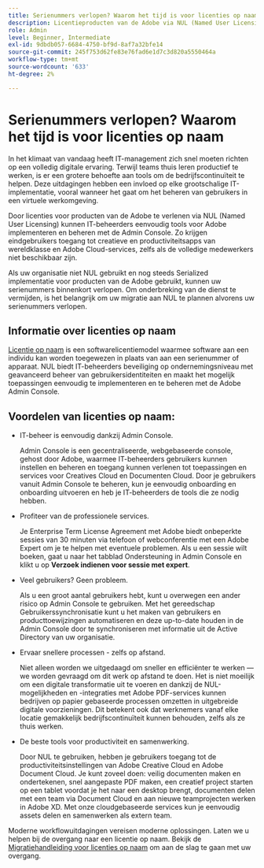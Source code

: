 ```yaml
---
title: Serienummers verlopen? Waarom het tijd is voor licenties op naam
description: Licentieproducten van de Adobe via NUL (Named User Licensing) stellen IT-beheerders in staat eenvoudig Adobe-tools te implementeren en te beheren met behulp van de Admin Console en geven eindgebruikers toegang tot creatieve en productiviteitsapps van wereldklasse en Adobe Cloud-services, zelfs als het volledige personeelsbestand extern is
role: Admin
level: Beginner, Intermediate
exl-id: 9dbdb057-6684-4750-bf9d-8af7a32bfe14
source-git-commit: 245f753d62fe83e76fad6e1d7c3d820a5550464a
workflow-type: tm+mt
source-wordcount: '633'
ht-degree: 2%

---
```


# Serienummers verlopen? Waarom het tijd is voor licenties op naam

In het klimaat van vandaag heeft IT-management zich snel moeten richten op een volledig digitale ervaring. Terwijl teams thuis leren productief te werken, is er een grotere behoefte aan tools om de bedrijfscontinuïteit te helpen. Deze uitdagingen hebben een invloed op elke grootschalige IT-implementatie, vooral wanneer het gaat om het beheren van gebruikers in een virtuele werkomgeving.

Door licenties voor producten van de Adobe te verlenen via NUL (Named User Licensing) kunnen IT-beheerders eenvoudig tools voor Adobe implementeren en beheren met de Admin Console. Zo krijgen eindgebruikers toegang tot creatieve en productiviteitsapps van wereldklasse en Adobe Cloud-services, zelfs als de volledige medewerkers niet beschikbaar zijn.

Als uw organisatie niet NUL gebruikt en nog steeds Serialized implementatie voor producten van de Adobe gebruikt, kunnen uw serienummers binnenkort verlopen. Om onderbreking van de dienst te vermijden, is het belangrijk om uw migratie aan NUL te plannen alvorens uw serienummers verlopen.

## Informatie over licenties op naam

[Licentie op naam](https://helpx.adobe.com/enterprise/using/licensing.html) is een softwarelicentiemodel waarmee software aan een individu kan worden toegewezen in plaats van aan een serienummer of apparaat. NUL biedt IT-beheerders beveiliging op ondernemingsniveau met geavanceerd beheer van gebruikersidentiteiten en maakt het mogelijk toepassingen eenvoudig te implementeren en te beheren met de Adobe Admin Console.

## Voordelen van licenties op naam:

* IT-beheer is eenvoudig dankzij Admin Console.

  Admin Console is een gecentraliseerde, webgebaseerde console, gehost door Adobe, waarmee IT-beheerders gebruikers kunnen instellen en beheren en toegang kunnen verlenen tot toepassingen en services voor Creatives Cloud en Documenten Cloud. Door je gebruikers vanuit Admin Console te beheren, kun je eenvoudig onboarding en onboarding uitvoeren en heb je IT-beheerders de tools die ze nodig hebben.

* Profiteer van de professionele services.

  Je Enterprise Term License Agreement met Adobe biedt onbeperkte sessies van 30 minuten via telefoon of webconferentie met een Adobe Expert om je te helpen met eventuele problemen. Als u een sessie wilt boeken, gaat u naar het tabblad Ondersteuning in Admin Console en klikt u op **Verzoek indienen voor sessie met expert**.

* Veel gebruikers? Geen probleem.

  Als u een groot aantal gebruikers hebt, kunt u overwegen een ander risico op Admin Console te gebruiken. Met het gereedschap Gebruikerssynchronisatie kunt u het maken van gebruikers en producttoewijzingen automatiseren en deze up-to-date houden in de Admin Console door te synchroniseren met informatie uit de Active Directory van uw organisatie.

* Ervaar snellere processen - zelfs op afstand.

  Niet alleen worden we uitgedaagd om sneller en efficiënter te werken — we worden gevraagd om dit werk op afstand te doen. Het is niet moeilijk om een digitale transformatie uit te voeren en dankzij de NUL-mogelijkheden en -integraties met Adobe PDF-services kunnen bedrijven op papier gebaseerde processen omzetten in uitgebreide digitale voorzieningen. Dit betekent ook dat werknemers vanaf elke locatie gemakkelijk bedrijfscontinuïteit kunnen behouden, zelfs als ze thuis werken.

* De beste tools voor productiviteit en samenwerking.

  Door NUL te gebruiken, hebben je gebruikers toegang tot de productiviteitsinstellingen van Adobe Creative Cloud en Adobe Document Cloud. Je kunt zoveel doen: veilig documenten maken en ondertekenen, snel aangepaste PDF maken, een creatief project starten op een tablet voordat je het naar een desktop brengt, documenten delen met een team via Document Cloud en aan nieuwe teamprojecten werken in Adobe XD. Met onze cloudgebaseerde services kun je eenvoudig assets delen en samenwerken als extern team.

Moderne workflowuitdagingen vereisen moderne oplossingen. Laten we u helpen bij de overgang naar een licentie op naam. Bekijk de [Migratiehandleiding voor licenties op naam](https://offers.adobe.com/content/dam/offer-manager/en/na/marketing/CCE/Adobe_Named_User_Licensing_Migration_Guide.pdf) om aan de slag te gaan met uw overgang.
